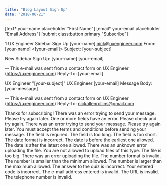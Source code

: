 ```yaml
---
title: "Blog Layout Sign Up"
date: "2018-06-21"
---
```


\[text\* your-name placeholder "First Name"\] \[email\* your-email placeholder "Email Address"\] \[submit class:button primary "Subscribe"\]

1 UX Engineer Sidebar Sign Up \[your-name\] nick@uxengineer.com From: \[your-name\] <\[your-email\]> Subject: \[your-subject\]

New Sidebar Sign Up: \[your-name\] \[your-email\]

\-- This e-mail was sent from a contact form on UX Engineer (https://uxengineer.com) Reply-To: \[your-email\]

UX Engineer "\[your-subject\]" UX Engineer \[your-email\] Message Body: \[your-message\]

\-- This e-mail was sent from a contact form on UX Engineer (https://uxengineer.com) Reply-To: nickallenrollins@gmail.com

Thanks for subscribing! There was an error trying to send your message. Please try again later. One or more fields have an error. Please check and try again. There was an error trying to send your message. Please try again later. You must accept the terms and conditions before sending your message. The field is required. The field is too long. The field is too short. The date format is incorrect. The date is before the earliest one allowed. The date is after the latest one allowed. There was an unknown error uploading the file. You are not allowed to upload files of this type. The file is too big. There was an error uploading the file. The number format is invalid. The number is smaller than the minimum allowed. The number is larger than the maximum allowed. The answer to the quiz is incorrect. Your entered code is incorrect. The e-mail address entered is invalid. The URL is invalid. The telephone number is invalid.
